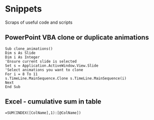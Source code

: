 # Snippets
Scraps of useful code and scripts


## PowerPoint VBA clone or duplicate animations
```
Sub clone_animations()
Dim s As Slide
Dim i As Integer
'Ensure current slide is selected
Set s = Application.ActiveWindow.View.Slide
'Select animations you want to clone
For i = 8 To 11
s.TimeLine.MainSequence.Clone s.TimeLine.MainSequence(i)
Next
End Sub
```

## Excel - cumulative sum in table
```
=SUM(INDEX([ColName],1):[@ColName])
```
